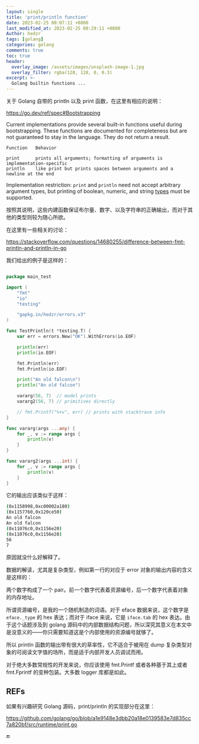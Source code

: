 ```yaml
---
layout: single
title: 'print/println function'
date: 2023-02-25 00:07:11 +0800
last_modified_at: 2023-02-25 00:29:11 +0800
Author: hedzr
tags: [golang]
categories: golang
comments: true
toc: true
header:
  overlay_image: /assets/images/unsplash-image-1.jpg
  overlay_filter: rgba(128, 128, 0, 0.3)
excerpt: >-
  Golang builtin functions ...
---
```


关于 Golang 自带的 println 以及 print 函数，在这里有相应的说明：

<https://go.dev/ref/spec#Bootstrapping>

Current implementations provide several built-in functions useful during bootstrapping. These functions are documented for completeness but are not guaranteed to stay in the language. They do not return a result.

```
Function   Behavior

print      prints all arguments; formatting of arguments is implementation-specific
println    like print but prints spaces between arguments and a newline at the end
```

Implementation restriction: `print` and `println` need not accept arbitrary argument types, but printing of boolean, numeric, and string [types](https://go.dev/ref/spec#Types) must be supported.

按照其说明，这些内建函数保证布尔量、数字、以及字符串的正确输出，而对于其他的类型则较为随心所欲。

在这里有一些相关的讨论：

<https://stackoverflow.com/questions/14680255/difference-between-fmt-println-and-println-in-go>

我们给出的例子是这样的：

```go

package main_test

import (
	"fmt"
	"io"
	"testing"

	"gopkg.in/hedzr/errors.v3"
)

func TestPrintln(t *testing.T) {
	var err = errors.New("OK").WithErrors(io.EOF)

	println(err)
	println(io.EOF)

	fmt.Println(err)
	fmt.Println(io.EOF)

	print("An old falcon\n")
	println("An old falcon")

	vararg(56, 7)  // model prints
	vararg2(56, 7) // primitives directly

	// fmt.Printf("%+v", err) // prints with stacktrace info
}

func vararg(args ...any) {
	for _, v := range args {
		println(v)
	}
}

func vararg2(args ...int) {
	for _, v := range args {
		println(v)
	}
}
```

它的输出应该类似于这样：

```bash
(0x1158998,0xc00002a180)
(0x1157760,0x120ce50)
An old falcon
An old falcon
(0x11076c0,0x1156e20)
(0x11076c0,0x1156e28)
56
7
```

原因就没什么好解释了。

数据的解读，尤其是复杂类型，例如第一行的对应于 error 对象的输出内容的含义是这样的：

两个数字构成了一个 pair。前一个数字代表着资源编号，后一个数字代表着对象的内存地址。

所谓资源编号，是我的一个随机制造的词语。对于 eface 数据来说，这个数字是 `eface._type` 的 hex 表达；而对于 iface 来说，它是 `iface.tab` 的 hex 表达。由于这个话题涉及到 golang 源码中的内部数据结构问题，所以深究其意义在本文中是没意义的——你只需要知道这是个内部使用的资源编号就够了。

所以 println 函数的输出带有很大的草率性，它不适合于被用在 dump 复杂类型对象的可阅读文字值的场所，而是适于内部开发人员调试而用。

对于绝大多数常规性的开发来说，你应该使用 fmt.Printf 或者各种基于其上或者 fmt.Fprintf 的变种包装。大多数 logger 库都是如此。



## REFs

如果有兴趣研究 Golang 源码，print/println 的实现部分在这里：

<https://github.com/golang/go/blob/a1e9148e3dbb20a18e0139583e7d835cc7a820bf/src/runtime/print.go>





🔚